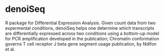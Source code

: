 # denoiSeq
R package for Differential Expression Analysis.
Given count data from two expermental conditions, denoiSeq helps one determine which transcripts are differentially expressed 
across two conditions using a bottom-up model for PCR amplification developed in 
the publication; Chromatin conformation governs T cell receptor J beta gene segment usage publication, by Ndifon et al.
